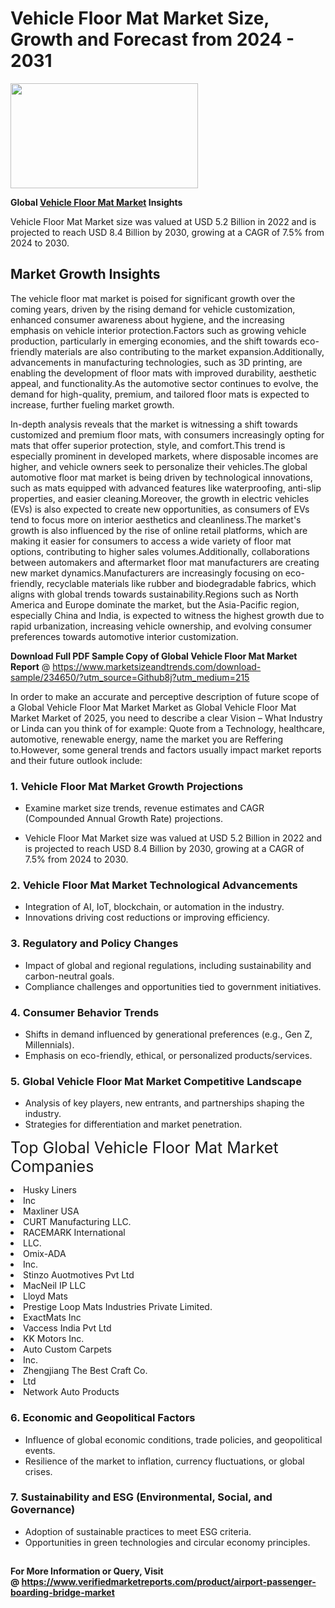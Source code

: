 <H1>Vehicle Floor Mat Market Size, Growth and Forecast from 2024 - 2031</H1><img class="aligncenter size-medium wp-image-584254" src="https://thirdeyenews.in/wp-content/uploads/2024/09/Global-Market-Research-300x168.jpeg" alt="" width="300" height="168" /><p><strong>Global&nbsp;<a href="https://www.marketsizeandtrends.com/download-sample/234650/?utm_source=Github8j?utm_medium=215">Vehicle Floor Mat Market</a> Insights</strong></p><p>Vehicle Floor Mat Market size was valued at USD 5.2 Billion in 2022 and is projected to reach USD 8.4 Billion by 2030, growing at a CAGR of 7.5% from 2024 to 2030.</p><p><h2>Market Growth Insights</h2> <p>The vehicle floor mat market is poised for significant growth over the coming years, driven by the rising demand for vehicle customization, enhanced consumer awareness about hygiene, and the increasing emphasis on vehicle interior protection.Factors such as growing vehicle production, particularly in emerging economies, and the shift towards eco-friendly materials are also contributing to the market expansion.Additionally, advancements in manufacturing technologies, such as 3D printing, are enabling the development of floor mats with improved durability, aesthetic appeal, and functionality.As the automotive sector continues to evolve, the demand for high-quality, premium, and tailored floor mats is expected to increase, further fueling market growth.</p> <p>In-depth analysis reveals that the market is witnessing a shift towards customized and premium floor mats, with consumers increasingly opting for mats that offer superior protection, style, and comfort.This trend is especially prominent in developed markets, where disposable incomes are higher, and vehicle owners seek to personalize their vehicles.The global automotive floor mat market is being driven by technological innovations, such as mats equipped with advanced features like waterproofing, anti-slip properties, and easier cleaning.Moreover, the growth in electric vehicles (EVs) is also expected to create new opportunities, as consumers of EVs tend to focus more on interior aesthetics and cleanliness.The market's growth is also influenced by the rise of online retail platforms, which are making it easier for consumers to access a wide variety of floor mat options, contributing to higher sales volumes.Additionally, collaborations between automakers and aftermarket floor mat manufacturers are creating new market dynamics.Manufacturers are increasingly focusing on eco-friendly, recyclable materials like rubber and biodegradable fabrics, which aligns with global trends towards sustainability.Regions such as North America and Europe dominate the market, but the Asia-Pacific region, especially China and India, is expected to witness the highest growth due to rapid urbanization, increasing vehicle ownership, and evolving consumer preferences towards automotive interior customization.</p> <p><span class=""><strong>Download Full PDF Sample Copy of Global Vehicle Floor Mat Market Report</strong> @ <a href="https://www.marketsizeandtrends.com/download-sample/234650/?utm_source=Github8j?utm_medium=215" target="_blank">https://www.marketsizeandtrends.com/download-sample/234650/?utm_source=Github8j?utm_medium=215</a></span></p><p>In order to make an accurate and perceptive description of future scope of a Global&nbsp;Vehicle Floor Mat Market Market as Global&nbsp;Vehicle Floor Mat Market Market of 2025, you need to describe a clear Vision &ndash; What Industry or Linda can you think of for example: Quote from a Technology, healthcare, automotive, renewable energy, name the market you are Reffering to.However, some general trends and factors usually impact market reports and their future outlook include:</p><h3>1.&nbsp;<strong>Vehicle Floor Mat Market Growth Projections</strong></h3><ul><li>Examine market size trends, revenue estimates and CAGR (Compounded Annual Growth Rate) projections.</li><li><p>Vehicle Floor Mat Market size was valued at USD 5.2 Billion in 2022 and is projected to reach USD 8.4 Billion by 2030, growing at a CAGR of 7.5% from 2024 to 2030.</p></li></ul><h3>2.&nbsp;<strong>Vehicle Floor Mat Market Technological Advancements</strong></h3><ul><li>Integration of AI, IoT, blockchain, or automation in the industry.</li><li>Innovations driving cost reductions or improving efficiency.</li></ul><h3>3.&nbsp;<strong>Regulatory and Policy Changes</strong></h3><ul><li>Impact of global and regional regulations, including sustainability and carbon-neutral goals.</li><li>Compliance challenges and opportunities tied to government initiatives.</li></ul><h3>4.&nbsp;<strong>Consumer Behavior Trends</strong></h3><ul><li>Shifts in demand influenced by generational preferences (e.g., Gen Z, Millennials).</li><li>Emphasis on eco-friendly, ethical, or personalized products/services.</li></ul><h3>5.&nbsp;<strong>Global Vehicle Floor Mat Market Competitive Landscape</strong></h3><ul><li>Analysis of key players, new entrants, and partnerships shaping the industry.</li><li>Strategies for differentiation and market penetration.</li></ul><p data-pm-slice="1 1 []"><span style="color: inherit; font-family: inherit; font-size: 25px;">Top Global Vehicle Floor Mat Market Companies</span></p><div class="" data-test-id=""><p><li>Husky Liners</li><li> Inc</li><li> Maxliner USA</li><li> CURT Manufacturing LLC.</li><li> RACEMARK International</li><li> LLC.</li><li> Omix-ADA</li><li> Inc.</li><li> Stinzo Auotmotives Pvt Ltd</li><li> MacNeil IP LLC</li><li> Lloyd Mats</li><li> Prestige Loop Mats Industries Private Limited.</li><li> ExactMats Inc</li><li> Vaccess India Pvt Ltd</li><li> KK Motors Inc.</li><li> Auto Custom Carpets</li><li> Inc.</li><li> Zhengjiang The Best Craft Co.</li><li>Ltd</li><li> Network Auto Products</li></p></div><h3>6.&nbsp;<strong>Economic and Geopolitical Factors</strong></h3><ul><li>Influence of global economic conditions, trade policies, and geopolitical events.</li><li>Resilience of the market to inflation, currency fluctuations, or global crises.</li></ul><h3>7.&nbsp;<strong>Sustainability and ESG (Environmental, Social, and Governance)</strong></h3><ul><li>Adoption of sustainable practices to meet ESG criteria.</li><li>Opportunities in green technologies and circular economy principles.</li></ul><h2><strong style="font-size: 14px;">For More Information or Query, Visit @&nbsp;</strong><a style="background-color: #ffffff; font-size: 14px;" href="https://www.marketsizeandtrends.com/report/vehicle-floor-mat-market/" target="_blank">https://www.verifiedmarketreports.com/product/airport-passenger-boarding-bridge-market</a></h2>